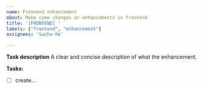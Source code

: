 ```yaml
---
name: Frotnend enhancement
about: Make come changes or enhancements in frontend
title: '[FRONTEND] '
labels: ["frontend", "enhancement"]
assignees: 'Sasha-hk'

---
```


**Task description**
A clear and concise description of what the enhancement.

**Tasks:**

- [ ] create...
